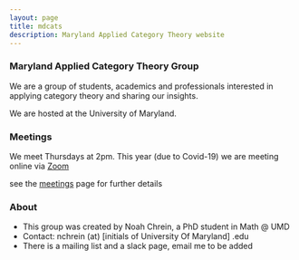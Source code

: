 ```yaml
---
layout: page
title: mdcats
description: Maryland Applied Category Theory website
---
```

### Maryland Applied Category Theory Group
We are a group of students, academics and professionals interested in applying category theory and sharing our insights.

We are hosted at the University of Maryland.

### Meetings
We meet Thursdays at 2pm. This year (due to Covid-19) we are meeting online via [Zoom](Zoom.us)

see the [meetings](pages/Meetings.html) page for further details

### About
- This group was created by Noah Chrein, a PhD student in Math @ UMD
- Contact:  nchrein (at) [initials of University Of Maryland] .edu
- There is a mailing list and a slack page, email me to be added
